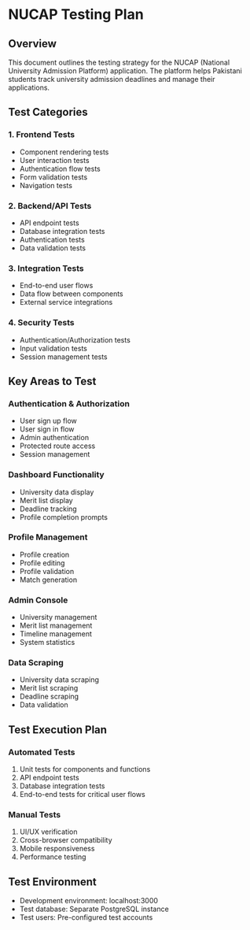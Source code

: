# NUCAP Testing Plan

## Overview
This document outlines the testing strategy for the NUCAP (National University Admission Platform) application. The platform helps Pakistani students track university admission deadlines and manage their applications.

## Test Categories

### 1. Frontend Tests
- Component rendering tests
- User interaction tests
- Authentication flow tests
- Form validation tests
- Navigation tests

### 2. Backend/API Tests
- API endpoint tests
- Database integration tests
- Authentication tests
- Data validation tests

### 3. Integration Tests
- End-to-end user flows
- Data flow between components
- External service integrations

### 4. Security Tests
- Authentication/Authorization tests
- Input validation tests
- Session management tests

## Key Areas to Test

### Authentication & Authorization
- User sign up flow
- User sign in flow
- Admin authentication
- Protected route access
- Session management

### Dashboard Functionality
- University data display
- Merit list display
- Deadline tracking
- Profile completion prompts

### Profile Management
- Profile creation
- Profile editing
- Profile validation
- Match generation

### Admin Console
- University management
- Merit list management
- Timeline management
- System statistics

### Data Scraping
- University data scraping
- Merit list scraping
- Deadline scraping
- Data validation

## Test Execution Plan

### Automated Tests
1. Unit tests for components and functions
2. API endpoint tests
3. Database integration tests
4. End-to-end tests for critical user flows

### Manual Tests
1. UI/UX verification
2. Cross-browser compatibility
3. Mobile responsiveness
4. Performance testing

## Test Environment
- Development environment: localhost:3000
- Test database: Separate PostgreSQL instance
- Test users: Pre-configured test accounts